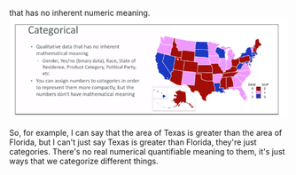 that has no inherent numeric meaning.![](/assets/cat.png)



So, for example, I can say that the area of Texas is greater than the area of Florida, but I can't just say Texas is greater than Florida, they're just categories. There's no real numerical quantifiable meaning to them, it's just ways that we categorize different things.

